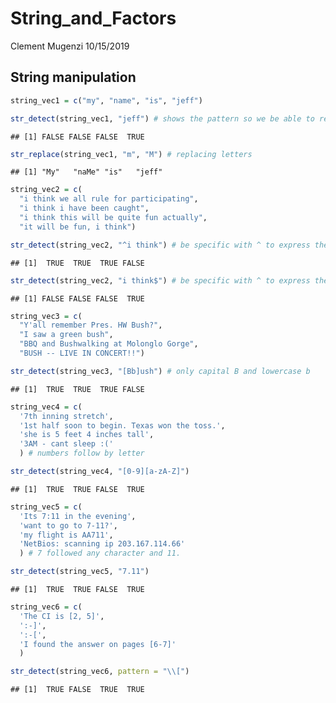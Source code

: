String\_and\_Factors
================
Clement Mugenzi
10/15/2019

## String manipulation

``` r
string_vec1 = c("my", "name", "is", "jeff")

str_detect(string_vec1, "jeff") # shows the pattern so we be able to replace
```

    ## [1] FALSE FALSE FALSE  TRUE

``` r
str_replace(string_vec1, "m", "M") # replacing letters 
```

    ## [1] "My"   "naMe" "is"   "jeff"

``` r
string_vec2 = c(
  "i think we all rule for participating",
  "i think i have been caught",
  "i think this will be quite fun actually",
  "it will be fun, i think")

str_detect(string_vec2, "^i think") # be specific with ^ to express the start.
```

    ## [1]  TRUE  TRUE  TRUE FALSE

``` r
str_detect(string_vec2, "i think$") # be specific with ^ to express the end.
```

    ## [1] FALSE FALSE FALSE  TRUE

``` r
string_vec3 = c(
  "Y'all remember Pres. HW Bush?",
  "I saw a green bush",
  "BBQ and Bushwalking at Molonglo Gorge",
  "BUSH -- LIVE IN CONCERT!!")

str_detect(string_vec3, "[Bb]ush") # only capital B and lowercase b
```

    ## [1]  TRUE  TRUE  TRUE FALSE

``` r
string_vec4 = c(
  '7th inning stretch',
  '1st half soon to begin. Texas won the toss.',
  'she is 5 feet 4 inches tall',
  '3AM - cant sleep :('
  ) # numbers follow by letter

str_detect(string_vec4, "[0-9][a-zA-Z]")
```

    ## [1]  TRUE  TRUE FALSE  TRUE

``` r
string_vec5 = c(
  'Its 7:11 in the evening',
  'want to go to 7-11?',
  'my flight is AA711',
  'NetBios: scanning ip 203.167.114.66'
  ) # 7 followed any character and 11.

str_detect(string_vec5, "7.11")
```

    ## [1]  TRUE  TRUE FALSE  TRUE

``` r
string_vec6 = c(
  'The CI is [2, 5]',
  ':-]',
  ':-[',
  'I found the answer on pages [6-7]'
  )

str_detect(string_vec6, pattern = "\\[")
```

    ## [1]  TRUE FALSE  TRUE  TRUE
